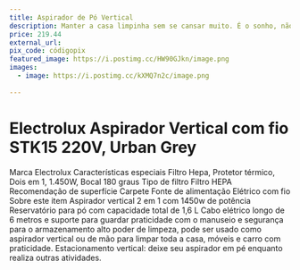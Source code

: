 ```yaml
---
title: Aspirador de Pó Vertical
description: Manter a casa limpinha sem se cansar muito. É o sonho, não é? Um aspirador de pó vertical vai nos ajudar a transformar a faxina em algo até divertido – ou pelo menos menos sofrido. Além disso, imagine só, cada cantinho da casa limpo e organizado, lembrando do amigo que nos ajudou a conquistar essa paz!
price: 219.44
external_url: 
pix_code: códigopix
featured_image: https://i.postimg.cc/HW90GJkn/image.png
images:
  - image: https://i.postimg.cc/kXMQ7n2c/image.png
   
---
```

# Electrolux Aspirador Vertical com fio STK15 220V, Urban Grey
Marca	Electrolux
Características especiais	Filtro Hepa, Protetor térmico, Dois em 1, 1.450W, Bocal 180 graus
Tipo de filtro	Filtro HEPA
Recomendação de superfície	Carpete
Fonte de alimentação	Elétrico com fio
Sobre este item
Aspirador vertical 2 em 1 com 1450w de potência
Reservatório para pó com capacidade total de 1,6 L
Cabo elétrico longo de 6 metros e suporte para guardar praticidade com o manuseio e segurança para o armazenamento
alto poder de limpeza, pode ser usado como aspirador vertical ou de mão para limpar toda a casa, móveis e carro com praticidade.
Estacionamento vertical: deixe seu aspirador em pé enquanto realiza outras atividades.